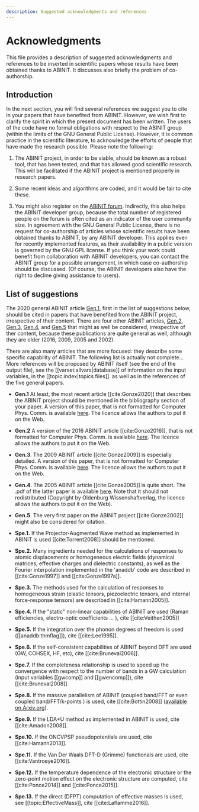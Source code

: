 ```yaml
---
description: Suggested acknowledgments and references
---
```


# Acknowledgments  

This file provides a description of suggested acknowledgments and references
to be inserted in scientific papers whose results have been obtained thanks to
ABINIT. It discusses also briefly the problem of co-authorship.

## Introduction

In the next section, you will find several references we suggest you to cite in your papers that have benefited
from ABINIT. However, we wish first to clarify the spirit in which the present document has been written.
The users of the code have no formal obligations with respect to the ABINIT group (within the limits of the
GNU General Public License). However, it is common practice in the scientific
literature, to acknowledge the efforts of people that have made the research possible.
Please note the following:

1. The ABINIT project, in order to be viable, should be known as a robust tool, 
that has been tested, and that has allowed good scientific research.
This will be facilitated if the ABINIT project is mentioned properly in research papers. 

2. Some recent ideas and algorithms are coded, and it would be fair to cite these.

3. You might also register on the [ABINIT forum](https://forum.abinit.org). 
Indirectly, this also helps the ABINIT developer group, because the total number of registered people 
on the forum is often cited as an indicator of the user community size. 
In agreement with the GNU General Public License, there is no request for co-authorship 
of articles whose scientific results have been obtained thanks to ABINIT, by any ABINIT developer. 
This applies even for recently implemented features, as their availability in a public version 
is governed by the GNU GPL license.
If you think your work could benefit from collaboration with ABINIT developers, 
you can contact the ABINIT group for a possible arrangement, in which case co-authorship should be discussed. 
(Of course, the ABINIT developers also have the right to decline giving assistance to users).

## List of suggestions

The 2020 general ABINIT article [Gen.1](#g1),
first in the list of suggestions below, should be cited in papers that have benefited from the
ABINIT project, irrespective of their content.
There are four other ABINIT articles, [Gen.2](#g2), [Gen.3](#g3), [Gen.4](#b4), and [Gen.5](#g5) that might as well be
considered, irrespective of ther content, because these publications are
quite general as well, although they are older (2016, 2009, 2005 and 2002).  

There are also many articles that are more focused: they describe some
specific capability of ABINIT. The following list is actually not complete...
More references will be proposed by ABINIT itself (see the end of the output
file), see the [[varset:allvars|database]] of information on the input variables, 
in the [[topic:index|topics files]]. as well as in the references of the five general papers.

<a id="g1"></a>
- **Gen.1** At least, the most recent article [[cite:Gonze2020]] that describes the ABINIT project
should be mentioned in the bibliography section of your paper.
A version of this paper, that is not formatted for Computer Phys. Comm. is available
[here](https://www.abinit.org/sites/default/files/ABINIT20.pdf).
The licence allows the authors to put it on the Web.

<a id="g2"></a>
- **Gen.2** A version of the 2016 ABINIT article [[cite:Gonze2016]],
that is not formatted for Computer Phys. Comm. is available 
[here](https://www.abinit.org/sites/default/files/ABINIT16.pdf).
The licence allows the authors to put it on the Web. 

<a id="g3"></a>
- **Gen.3**. The 2009 ABINIT article [[cite:Gonze2009]] is especially detailed. A version of this paper, 
that is not formatted for Computer Phys. Comm. is available 
[here](https://www.abinit.org/sites/default/files/about/ABINIT_CPC_v10.pdf). 
The licence allows the authors to put it on the Web. 

<a id="g4"></a>
- **Gen.4**. The 2005 ABINIT article [[cite:Gonze2005]] is quite short. 
The .pdf of the latter paper is available [here](https://www.abinit.org/sites/default/files/zfk_0505-06_558-562.pdf). 
Note that it should not redistributed (Copyright by Oldenburg Wissenshaftverlag, 
the licence allows the authors to put it on the Web).

<a id="g5"></a>
- **Gen.5**. The very first paper on the ABINIT project [[cite:Gonze2002]] might also be considered for citation.

<a id="s1"></a>
- **Spe.1.** If the Projector-Augmented Wave method as implemented in ABINIT is used [[cite:Torrent2008]] should be mentioned.

<a id="s2"></a>
- **Spe.2.** Many ingredients needed for the calculations of responses to atomic displacements 
or homogeneous electric fields (dynamical matrices, effective charges and dielectric constants), 
as well as the Fourier interpolation implemented in the 'anaddb' code are described in [[cite:Gonze1997]] and [[cite:Gonze1997a]]. 

<a id="s3"></a>
- **Spe.3.** The methods used for the calculation of responses to homogeneous strain 
(elastic tensors, piezoelectric tensors, and internal force-response tensors) are described in [[cite:Hamann2005]].

<a id="s4"></a>
- **Spe.4.** If the "static" non-linear capabilities of ABINIT are used (Raman efficiencies, electro-optic coefficients ... ), 
cite [[cite:Veithen2005]] 

<a id="s5"></a>
- **Spe.5.** If the integration over the phonon degrees of freedom is used ([[anaddb:thmflag]]), cite [[cite:Lee1995]]. 

<a id="s6"></a>
- **Spe.6.** If the self-consistent capabilities of ABINIT beyond DFT are used (GW, COHSEX, HF, etc), 
cite [[cite:Bruneval2006]].

<a id="s7"></a>
- **Spe.7.** If the completeness relationship is used to speed up the convergence with respect to the number 
of bands in a GW calculation (input variables [[gwcomp]] and [[gwencomp]]), cite [[cite:Bruneval2008]] 

<a id="s8"></a>
- **Spe.8.** If the massive parallelism of ABINIT (coupled band/FFT or even coupled band/FFT/k-points ) is used, 
cite [[cite:Bottin2008]] ([available on Arxiv.org](https://arxiv.org/abs/0707.3405)). 

<a id="s9"></a>
- **Spe.9.** If the LDA+U method as implemented in ABINIT is used, cite [[cite:Amadon2008]]. 

<a id="s10"></a>
- **Spe.10.** If the ONCVPSP pseudopotentials are used, cite [[cite:Hamann2013]]. 

<a id="s11"></a>
- **Spe.11.** If the Van Der Waals DFT-D (Grimme) functionals are used, cite [[cite:Vantroeye2016]]. 

<a id="s12"></a>
- **Spe.12.** If the temperature dependence of the electronic structure or the zero-point motion effect 
on the electronic structure are computed, cite [[cite:Ponce2014]] and [[cite:Ponce2015]].

<a id="s13"></a>
- **Spe.13.** If the direct (DFPT) computation of effective masses is used, see [[topic:EffectiveMass]], cite [[cite:Laflamme2016]].
